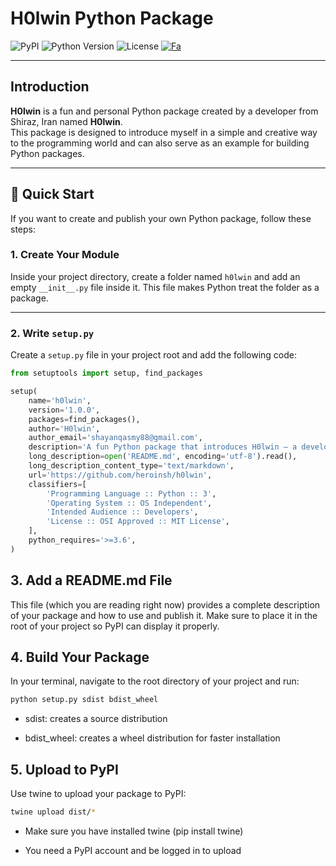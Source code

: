 # H0lwin Python Package

![PyPI](https://img.shields.io/pypi/v/h0lwin?style=flat-square)
![Python Version](https://img.shields.io/pypi/pyversions/h0lwin?style=flat-square)
![License](https://img.shields.io/github/license/heroinsh/h0lwin?style=flat-square)
[![Fa](https://img.shields.io/github/license/heroinsh/h0lwin?style=flat-square)](https://github.com/heroinsh/h0lwin/blob/main/LICENSE)


---

## Introduction

**H0lwin** is a fun and personal Python package created by a developer from Shiraz, Iran named **H0lwin**.  
This package is designed to introduce myself in a simple and creative way to the programming world and can also serve as an example for building Python packages.

---

## 🚀 Quick Start

If you want to create and publish your own Python package, follow these steps:

### 1. Create Your Module

Inside your project directory, create a folder named `h0lwin` and add an empty `__init__.py` file inside it. This file makes Python treat the folder as a package.

---

### 2. Write `setup.py`

Create a `setup.py` file in your project root and add the following code:

```python
from setuptools import setup, find_packages

setup(
    name='h0lwin',
    version='1.0.0',
    packages=find_packages(),
    author='H0lwin',
    author_email='shayanqasmy88@gmail.com',
    description='A fun Python package that introduces H0lwin — a developer from Shiraz, Iran',
    long_description=open('README.md', encoding='utf-8').read(),
    long_description_content_type='text/markdown',
    url='https://github.com/heroinsh/h0lwin',
    classifiers=[
        'Programming Language :: Python :: 3',
        'Operating System :: OS Independent',
        'Intended Audience :: Developers',
        'License :: OSI Approved :: MIT License',
    ],
    python_requires='>=3.6',
)
```

## 3. Add a README.md File
This file (which you are reading right now) provides a complete description of your package and how to use and publish it.
Make sure to place it in the root of your project so PyPI can display it properly.

## 4. Build Your Package
In your terminal, navigate to the root directory of your project and run:
```Bash
python setup.py sdist bdist_wheel
```
 - sdist: creates a source distribution

 - bdist_wheel: creates a wheel distribution for faster installation

## 5. Upload to PyPI
Use twine to upload your package to PyPI:
```Bash
twine upload dist/*
```
 - Make sure you have installed twine (pip install twine)

 - You need a PyPI account and be logged in to upload
